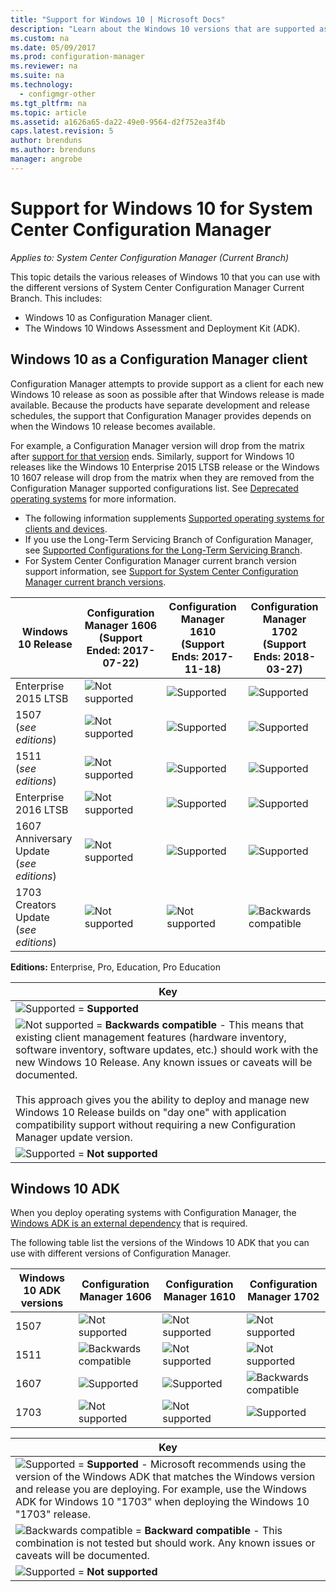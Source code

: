 ```yaml
---
title: "Support for Windows 10 | Microsoft Docs"
description: "Learn about the Windows 10 versions that are supported as clients or for OSD with System Center Configuration Manager."
ms.custom: na
ms.date: 05/09/2017
ms.prod: configuration-manager
ms.reviewer: na
ms.suite: na
ms.technology:
  - configmgr-other
ms.tgt_pltfrm: na
ms.topic: article
ms.assetid: a1626a65-da22-49e0-9564-d2f752ea3f4b
caps.latest.revision: 5
author: brenduns  
ms.author: brenduns
manager: angrobe
---
```

# Support for Windows 10 for System Center Configuration Manager  

*Applies to: System Center Configuration Manager (Current Branch)*


 This topic details the various releases of Windows 10 that you can use with the different versions of System Center Configuration Manager Current Branch. This includes:
 -  Windows 10 as Configuration Manager client.
 -  The Windows 10 Windows Assessment and Deployment Kit (ADK).

## Windows 10 as a Configuration Manager client
Configuration Manager attempts to provide support as a client for each new Windows 10 release as soon as possible after that Windows release is made available. Because the products have separate development and release schedules, the support that Configuration Manager provides depends on when the Windows 10 release becomes available.

For example, a Configuration Manager version will drop from the matrix after [support for that version](/sccm/core/servers/manage/current-branch-versions-supported) ends. Similarly, support for Windows 10 releases like the Windows 10 Enterprise 2015 LTSB release or the Windows 10 1607 release will drop from the matrix when they are removed from the Configuration Manager supported configurations list. See [Deprecated operating systems](/sccm/core/plan-design/changes/removed-and-deprecated-features#deprecated-operating-systems) for more information.

-   The following information supplements [Supported operating systems for clients and devices](/sccm/core/plan-design/configs/supported-operating-systems-for-clients-and-devices).
-   If you use the Long-Term Servicing Branch of Configuration Manager, see [Supported Configurations for the Long-Term Servicing Branch](/sccm/core/understand/supported-configurations-for-ltsb).
-   For System Center Configuration Manager current branch version support information, see [Support for System Center Configuration Manager current branch versions](/sccm/core/servers/managed/current-branch-versions-supported).

|Windows 10 Release                    |Configuration Manager 1606 <br />(Support Ended: 2017-07-22)          |Configuration Manager 1610 <br />(Support Ends: 2017-11-18)          |    Configuration Manager 1702 <br />(Support Ends: 2018-03-27) |
|---------------------|-----|-----|-----|
|Enterprise 2015 LTSB                    |![Not supported](media/Red_X.png)    |![Supported](media/green_check.png) |![Supported](media/green_check.png) |
|1507 <br />(*see editions*)            |![Not supported](media/Red_X.png) |![Supported](media/green_check.png) |![Supported](media/green_check.png) |
|1511 <br />(*see editions*) |![Not supported](media/Red_X.png) |![Supported](media/green_check.png) |![Supported](media/green_check.png) |
|Enterprise 2016 LTSB                   |![Not supported](media/Red_X.png) |![Supported](media/green_check.png) |![Supported](media/green_check.png) |
|1607 <br />Anniversary Update<br />(*see editions*)      |![Not supported](media/Red_X.png) |![Supported](media/green_check.png) |![Supported](media/green_check.png) |
|1703 <br />Creators Update<br />(*see editions*)      |![Not supported](media/Red_X.png)   |![Not supported](media/Red_X.png) |![Backwards compatible](media/blue_compat.png) |


**Editions:** Enterprise, Pro, Education, Pro Education   

|Key|
|--|
|![Supported](media/green_check.png) = **Supported**  |
|![Not supported](media/blue_compat.png)  = **Backwards compatible** - This means that existing client management features (hardware inventory, software inventory, software updates, etc.) should work with the new Windows 10 Release. Any known issues or caveats will be documented. <br><br>This approach gives you the ability to deploy and manage new Windows 10 Release builds on "day one" with application compatibility support without requiring a new Configuration Manager update version. |
|![Supported](media/Red_X.png) = **Not supported**|


## Windows 10 ADK
When you deploy operating systems with Configuration Manager, the [Windows ADK is an external dependency](/sccm/osd/plan-design/infrastructure-requirements-for-operating-system-deployment) that is required.

The following table list the versions of the Windows 10 ADK that you can use with different versions of Configuration Manager.

|Windows 10 ADK versions |Configuration Manager 1606 |Configuration Manager 1610  |Configuration Manager 1702 |
|--------------------|-----|-----|-----|
|1507  |![Not supported](media/Red_X.png)         |![Not supported](media/Red_X.png)  |![Not supported](media/Red_X.png)|
|1511  |![Backwards compatible](media/blue_compat.png)|![Not supported](media/Red_X.png)  |![Not supported](media/Red_X.png)|
|1607  |![Supported](media/green_check.png)       |![Supported](media/green_check.png)|![Backwards compatible](media/blue_compat.png) |
|1703  |![Not supported](media/Red_X.png)         |![Not supported](media/Red_X.png)  |![Supported](media/green_check.png) |  

|Key|
|--|
|![Supported](media/green_check.png) = **Supported** - Microsoft recommends using the version of the Windows ADK that matches the Windows version and release you are deploying. For example, use the Windows ADK for Windows 10 "1703" when deploying the Windows 10 "1703" release.  |
|![Backwards compatible](media/blue_compat.png)  = **Backward compatible** - This combination is not tested but should work. Any known issues or caveats will be documented. |
|![Supported](media/Red_X.png) = **Not supported**|
